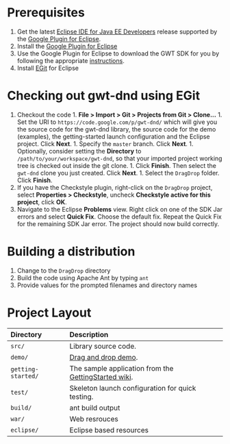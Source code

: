 # Prerequisites #
  1. Get the latest [Eclipse IDE for Java EE Developers](http://www.eclipse.org/downloads/) release supported by the [Google Plugin for Eclipse](http://code.google.com/eclipse).
  1. Install the [Google Plugin for Eclipse](http://code.google.com/eclipse)
  1. Use the Google Plugin for Eclipse to download the GWT SDK for you by following the appropriate [instructions](http://code.google.com/eclipse/docs/getting_started.html).
  1. Install [EGit](http://www.eclipse.org/egit/download/) for Eclipse

# Checking out gwt-dnd using EGit #
  1. Checkout the code
    1. **File > Import > Git > Projects from Git > Clone...**
    1. Set the URI to `https://code.google.com/p/gwt-dnd/` which will give you the source code for the gwt-dnd library, the source code for the demo (examples), the getting-started launch configuration and the Eclipse project. Click **Next**.
    1. Specify the `master` branch. Click **Next**.
    1. Optionally, consider setting the **Directory** to `/path/to/your/workspace/gwt-dnd`, so that your imported project working tree is checked out inside the git clone.
    1. Click **Finish**. Then select the `gwt-dnd` clone you just created. Click **Next**.
    1. Select the `DragDrop` folder. Click **Finish**.
  1. If you have the Checkstyle plugin, right-click on the `DragDrop` project, select **Properties > Checkstyle**, uncheck **Checkstyle active for this project**, click **OK**.
  1. Navigate to the Eclipse **Problems** view. Right click on one of the SDK Jar errors and select **Quick Fix**. Choose the default fix. Repeat the Quick Fix for the remaining SDK Jar error. The project should now build correctly.

# Building a distribution #
  1. Change to the `DragDrop` directory
  1. Build the code using Apache Ant by typing `ant`
  1. Provide values for the prompted filenames and directory names

# Project Layout #

|  **Directory** | **Description** |
|:---------------|:----------------|
| `src/`       | Library source code. |
| `demo/`      | [Drag and drop demo](https://gwt-dnd.appspot.com/). |
| `getting-started/`   | The sample application from the [GettingStarted wiki](http://code.google.com/p/gwt-dnd/wiki/GettingStarted). |
| `test/`      | Skeleton launch configuration for quick testing. |
| `build/`     | ant build output |
| `war/`       | Web resrouces |
| `eclipse/`   | Eclipse based resources |